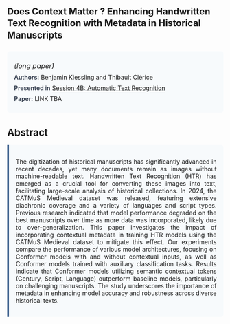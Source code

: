 
<style>    
    h2 {
        margin-top: 0;
        margin-bottom: 1.5rem;
        line-height: 1.3;
    }
    
    h3 {
        margin-top: 2rem;
        margin-bottom: 1rem;
        font-size: 1.4rem;
        font-weight:bold;
    }
    
    .metadata {
        background-color: #f7fafc;
        padding: 1rem;
        border-radius: 6px;
        margin-bottom: 2rem;
    }
    
    .metadata p {
        margin: 0.5rem 0;
    }
    
    .abstract {
        text-align: justify;
        padding: 1rem;
        background-color: #f7fafc;
        border-left: 4px solid #2c5282;
        border-radius: 0 6px 6px 0;
    }
    
    strong {
        color: #2d3748;
        font-weight: 600;
    }
</style>
<main role="main">
<h2>Does Context Matter ? Enhancing Handwritten Text Recognition with Metadata in Historical Manuscripts</h2>

<section class="metadata">
<p style='font-size:1rem'><i>(long paper)</i></p>
<p><strong>Authors:</strong> Benjamin Kiessling and Thibault Clérice</p>
<p><strong>Presented in</strong> <a href="/programme/#session4B">Session 4B: Automatic Text Recognition</a></p>
<p><strong>Paper:</strong> LINK TBA</p>
</section>

<section>
<h3>Abstract</h3>
<div class="abstract">
<p>The digitization of historical manuscripts has significantly advanced in recent decades, yet many documents remain as images without machine-readable text. Handwritten Text Recognition (HTR) has emerged as a crucial tool for converting these images into text, facilitating large-scale analysis of historical collections. In 2024, the CATMuS Medieval dataset was released, featuring extensive diachronic coverage and a variety of languages and script types. Previous research indicated that model performance degraded on the best manuscripts over time as more data was incorporated, likely due to over-generalization. This paper investigates the impact of incorporating contextual metadata in training HTR models using the CATMuS Medieval dataset to mitigate this effect. Our experiments compare the performance of various model architectures, focusing on Conformer models with and without contextual inputs, as well as Conformer models trained with auxiliary classification tasks. Results indicate that Conformer models utilizing semantic contextual tokens (Century, Script, Language) outperform baseline models, particularly on challenging manuscripts. The study underscores the importance of metadata in enhancing model accuracy and robustness across diverse historical texts.</p>
</div>
</section>
</main>